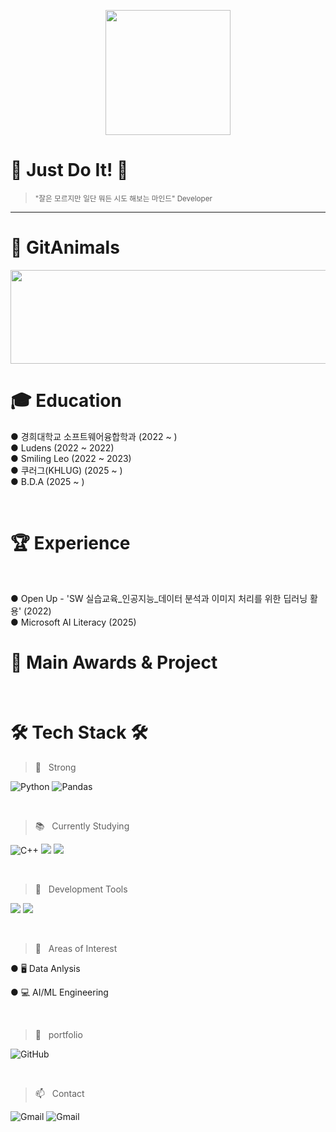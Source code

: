 <p align="center">
  <img src="https://media.giphy.com/media/v1.Y2lkPTc5MGI3NjExbGRzb2htbWw1ZWo4Zno5ZXF2dTl3c3o2d2xra2ltdHZhaHRzMmVjZSZjdD1n/ZVik7pBtu9dNS/giphy.gif" width="200"/>
</p>

📝 Just Do It! 📝
=============

><small>"잘은 모르지만 일단 뭐든 시도 해보는 마인드" Developer</small>

--------------

🐾 GitAnimals
====

<a href="https://github.com/devxb/gitanimals">
  <img src="https://render.gitanimals.org/lines/{monolail}?pet-id=14" width="1000" height="150"/>
</a>

🎓 Education
=============

● 경희대학교 소프트웨어융합학과 (2022 ~ )
<br/>
● Ludens (2022 ~ 2022)
<br/>
● Smiling Leo (2022 ~ 2023)
<br/>
● 쿠러그(KHLUG) (2025 ~ )
<br/>
● B.D.A (2025 ~ )

<br/>

🏆 Experience
=============
<br/>

● Open Up - 'SW 실습교육_인공지능_데이터 분석과 이미지 처리를 위한 딥러닝 활용' (2022)
<br/>
● Microsoft AI Literacy (2025)



🏅 Main Awards & Project
=============

<br/>

🛠 Tech Stack 🛠
=============

>💪&nbsp;&nbsp; Strong &nbsp;&nbsp;

![Python](https://img.shields.io/badge/python-3670A0?style=for-the-badge&logo=python&logoColor=ffdd54) ![Pandas](https://img.shields.io/badge/pandas-%23150458.svg?style=for-the-badge&logo=pandas&logoColor=white)

<br/>

>📚&nbsp;&nbsp; Currently Studying &nbsp;&nbsp;

 ![C++](https://img.shields.io/badge/c++-%2300599C.svg?style=for-the-badge&logo=c%2B%2B&logoColor=white) <img src="https://img.shields.io/badge/Flutter-02569B?style=for-the-badge&logo=Flutter&logoColor=white"> <img src="https://img.shields.io/badge/MySQL-4479A1?style=for-the-badge&logo=MySQL&logoColor=white">

<br/>

>🔨 &nbsp;&nbsp;Development Tools&nbsp;&nbsp;

<img src="https://img.shields.io/badge/colab-F9AB00?style=for-the-badge&logo=googlecolab&logoColor=white"> <img src="https://img.shields.io/badge/VS CODE-4479A1?style=for-the-badge&logo=b&logoColor=white">

<br/>


>👀&nbsp;&nbsp; Areas of Interest&nbsp;&nbsp;

● 🖥️ Data Anlysis

● 💻 AI/ML Engineering

<br/>

>💾&nbsp;&nbsp; portfolio &nbsp;&nbsp;

![GitHub](https://img.shields.io/badge/github-%23121011.svg?style=for-the-badge&logo=github&logoColor=white)

<br/>




>📫&nbsp;&nbsp; Contact &nbsp;&nbsp;

![Gmail](https://img.shields.io/badge/qwe4229093@gmail.com-D14836?style=for-the-badge&logo=gmail&logoColor=white) ![Gmail](https://img.shields.io/badge/minn0949@khu.ac.kr-D14836?style=for-the-badge&logo=gmail&logoColor=white)



<!--
**monolail/monolail** is a ✨ _special_ ✨ repository because its `README.md` (this file) appears on your GitHub profile.

Here are some ideas to get you started:

- 🔭 I’m currently working on ...
- 🌱 I’m currently learning ...
- 👯 I’m looking to collaborate on ...
- 🤔 I’m looking for help with ...
- 💬 Ask me about ...
- 📫 How to reach me: ...
- 😄 Pronouns: ...
- ⚡ Fun fact: ...
-->
